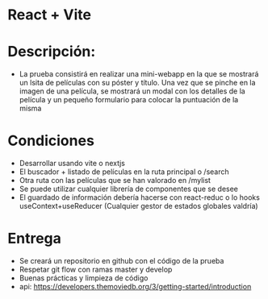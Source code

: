 # React + Vite

# Descripción:

- La prueba consistirá en realizar una mini-webapp en la que se mostrará un lsita de películas con su póster y título. Una vez que se pinche en la imagen de una película, se mostrará un modal con los detalles de la película y un pequeño formulario para colocar la puntuación de la misma

# Condiciones

- Desarrollar usando vite o nextjs
- El buscador + listado de películas en la ruta principal o /search
- Otra ruta con las películas que se han valorado en /mylist
- Se puede utilizar cualquier librería de componentes que se desee
- El guardado de información debería hacerse con react-reduc o lo hooks useContext+useReducer
(Cualquier gestor de estados globales valdría)

# Entrega

- Se creará un repositorio en github con el código de la prueba
- Respetar git flow con ramas master y develop
- Buenas prácticas y limpieza de código
- api: https://developers.themoviedb.org/3/getting-started/introduction


